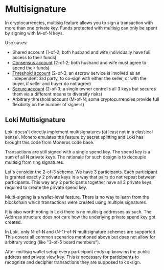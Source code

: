 # Multisignature
In cryptocurrencies, multisig feature allows you to sign a transaction with more than one private key. Funds protected with multisig can only be spent by signing with M-of-N keys.

 Use cases:

- Shared account (1-of-2; both husband and wife individually have full access to their funds)
- [Consensus account](../Wallets/CliWallet/2of2Multisig.md) (2-of-2; both husband and wife must agree to spend their funds)
- [Threshold account](../Wallets/CliWallet/2of3Multisig.md) (2-of-3; an escrow service is involved as an independent 3rd party, to co-sign with either the seller, or with the buyer, if seller and buyer do not agree)
- [Secure account](../Wallets/CliWallet/2of3Multisig.md) (2-of-3; a single owner controlls all 3 keys but secures them via a different means to diversify risks)
- Arbitrary threshold account (M-of-N; some cryptocurrencies provide full flexibility on the number of signers)

## Loki Multisignature

Loki doesn't directly implement multisignatures (at least not in a classical sense). Monero emulates the feature by secret splitting and Loki has brought this code from Moneros code base.

Transactions are still signed with a single spend key. The spend key is a sum of all N private keys. The rationale for such design is to decouple multisig from ring signatures.

Let's consider the 2-of-3 scheme. We have 3 participants. Each participant is granted exactly 2 private keys in a way that pairs do not repeat between participants. This way any 2 participants together have all 3 private keys required to create the private spend key.

Multi-signing is a wallet-level feature. There is no way to learn from the blockchain which transactions were created using multiple signatures.

It is also worth noting in Loki there is no multisig addresses as such. The Address structure does not care how the underlying private spend key got created.

In Loki, only N-of-N and (N-1)-of-N multisignature schemes are supported. This covers all common scenarios mentioned above but does not allow for arbitrary voting (like "3-of-5 board members").

After multisig wallet setup every participant ends up knowing the public address and private view key. This is necessary for participants to recognize and decipher transactions they are supposed to co-sign.

